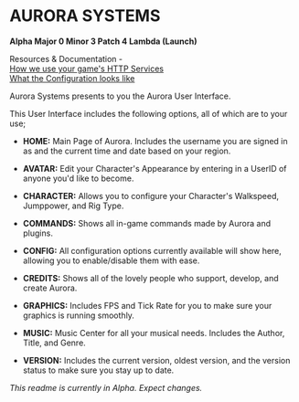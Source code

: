 # AURORA SYSTEMS #
**Alpha Major 0 Minor 3 Patch 4 Lambda (Launch)**

Resources & Documentation - <br>
[How we use your game's HTTP Services](https://github.com/HeartOfIrons/AuroraSystems/blob/main/HTTPUsage) <br>
[What the Configuration looks like](https://github.com/HeartOfIrons/AuroraSystems/blob/main/Config)

Aurora Systems presents to you the Aurora User Interface. 

This User Interface includes the following options, all of which are to your use;<br>

- **HOME:** Main Page of Aurora. Includes the username you are signed in as and the current time and date based on your region.

- **AVATAR:** Edit your Character's Appearance by entering in a UserID of anyone you'd like to become.

- **CHARACTER:** Allows you to configure your Character's Walkspeed, Jumppower, and Rig Type.

- **COMMANDS:** Shows all in-game commands made by Aurora and plugins.

- **CONFIG:** All configuration options currently available will show here, allowing you to enable/disable them with ease.

- **CREDITS:** Shows all of the lovely people who support, develop, and create Aurora.

- **GRAPHICS:** Includes FPS and Tick Rate for you to make sure your graphics is running smoothly.

- **MUSIC:** Music Center for all your musical needs. Includes the Author, Title, and Genre.

- **VERSION:** Includes the current version, oldest version, and the version status to make sure you stay up to date.

*This readme is currently in Alpha. Expect changes.*
